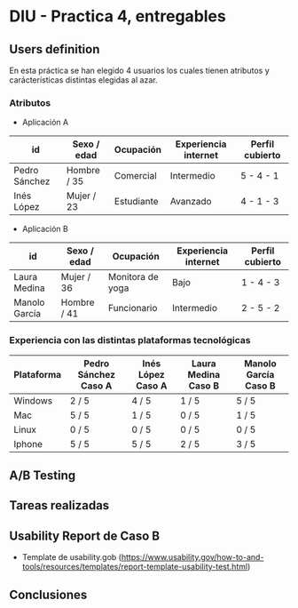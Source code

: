 # DIU - Practica 4, entregables


## Users definition

En esta práctica se han elegido 4 usuarios los cuales tienen atributos y carácterísticas distintas elegidas al azar. 

### Atributos

- Aplicación A

| id | Sexo / edad | Ocupación | Experiencia internet | Perfil cubierto |
|----|------|--------------|-------------|-----|
| Pedro Sánchez | Hombre / 35 | Comercial | Intermedio | 5 - 4 - 1 |
| Inés López | Mujer / 23 | Estudiante | Avanzado | 4 - 1 - 3 |

- Aplicación B

| id | Sexo / edad | Ocupación | Experiencia internet | Perfil cubierto |
|----|------|--------------|-------------|-----|
| Laura Medina | Mujer / 36 | Monitora de yoga | Bajo | 1 - 4 - 3 |
| Manolo García | Hombre / 41 | Funcionario | Intermedio | 2 - 5 - 2 |

### Experiencia con las distintas plataformas tecnológicas

| Plataforma | Pedro Sánchez **Caso A** | Inés López **Caso A** | Laura Medina **Caso B** | Manolo García **Caso B** |
|----|------|--------------|-------------|-------------|
| Windows | 2 / 5 | 4 / 5 | 1 / 5 | 5 / 5 |
| Mac | 5 / 5 | 1 / 5 | 0 / 5 | 1 / 5 |
| Linux | 0 / 5 | 0 / 5 | 0 / 5 | 0 / 5 |
| Iphone | 5 / 5 | 5 / 5 | 2 / 5 | 3 / 5 |

## A/B Testing 


## Tareas realizadas 


## Usability Report de Caso B

* Template de usability.gob (https://www.usability.gov/how-to-and-tools/resources/templates/report-template-usability-test.html) 

## Conclusiones
